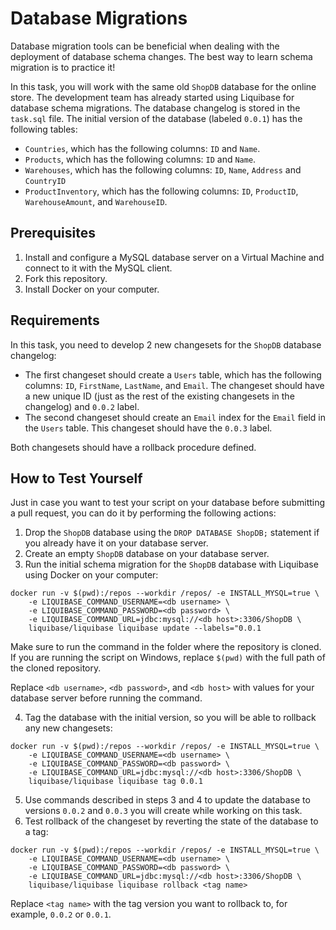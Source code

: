 # Database Migrations

Database migration tools can be beneficial when dealing with the deployment of database schema changes. The best way to learn schema migration is to practice it!

In this task, you will work with the same old `ShopDB` database for the online store. The development team has already started using Liquibase for database schema migrations. The database changelog is stored in the `task.sql` file. The initial version of the database (labeled `0.0.1`) has the following tables:

- `Countries`, which has the following columns: `ID` and `Name`. 
- `Products`, which has the following columns: `ID` and `Name`. 
- `Warehouses`, which has the following columns: `ID`, `Name`, `Address` and `CountryID`
- `ProductInventory`, which has the following columns: `ID`, `ProductID`, `WarehouseAmount`, and `WarehouseID`. 

## Prerequisites

1. Install and configure a MySQL database server on a Virtual Machine and connect to it with the MySQL client.
2. Fork this repository.
3. Install Docker on your computer.

## Requirements

In this task, you need to develop 2 new changesets for the `ShopDB` database changelog:

- The first changeset should create a `Users` table, which has the following columns: `ID`, `FirstName`, `LastName`, and `Email`. The changeset should have a new unique ID (just as the rest of the existing changesets in the changelog) and `0.0.2` label. 
- The second changeset should create an `Email` index for the `Email` field in the `Users` table. This changeset should have the `0.0.3` label. 

Both changesets should have a rollback procedure defined.  

## How to Test Yourself

Just in case you want to test your script on your database before submitting a pull request, you can do it by performing the following actions: 

1. Drop the `ShopDB` database using the `DROP DATABASE ShopDB;` statement if you already have it on your database server.
2. Create an empty `ShopDB` database on your database server.
3. Run the initial schema migration for the `ShopDB` database with Liquibase using Docker on your computer: 

```
docker run -v $(pwd):/repos --workdir /repos/ -e INSTALL_MYSQL=true \
    -e LIQUIBASE_COMMAND_USERNAME=<db username> \
    -e LIQUIBASE_COMMAND_PASSWORD=<db password> \
    -e LIQUIBASE_COMMAND_URL=jdbc:mysql://<db host>:3306/ShopDB \
    liquibase/liquibase liquibase update --labels="0.0.1 
```

Make sure to run the command in the folder where the repository is cloned. If you are running the script on Windows, replace `$(pwd)` with the full path of the cloned repository. 

Replace `<db username>`, `<db password>`, and `<db host>` with values for your database server before running the command. 

4. Tag the database with the initial version, so you will be able to rollback any new changesets: 

```
docker run -v $(pwd):/repos --workdir /repos/ -e INSTALL_MYSQL=true \
    -e LIQUIBASE_COMMAND_USERNAME=<db username> \
    -e LIQUIBASE_COMMAND_PASSWORD=<db password> \
    -e LIQUIBASE_COMMAND_URL=jdbc:mysql://<db host>:3306/ShopDB \
    liquibase/liquibase liquibase tag 0.0.1
```

5. Use commands described in steps 3 and 4 to update the database to versions `0.0.2` and `0.0.3` you will create while working on this task. 
6. Test rollback of the changeset by reverting the state of the database to a tag: 

```
docker run -v $(pwd):/repos --workdir /repos/ -e INSTALL_MYSQL=true \
    -e LIQUIBASE_COMMAND_USERNAME=<db username> \
    -e LIQUIBASE_COMMAND_PASSWORD=<db password> \
    -e LIQUIBASE_COMMAND_URL=jdbc:mysql://<db host>:3306/ShopDB \
    liquibase/liquibase liquibase rollback <tag name>
```

Replace `<tag name>` with the tag version you want to rollback to, for example, `0.0.2` or `0.0.1`.
